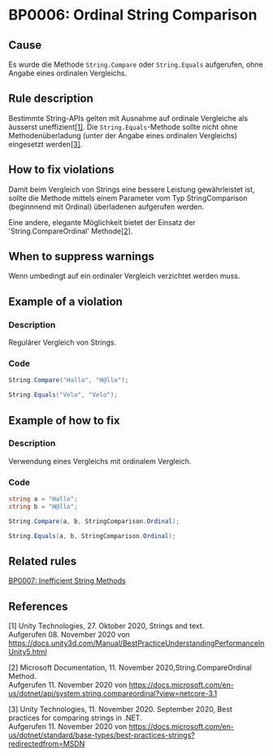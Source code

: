 # BP0006: Ordinal String Comparison

## Cause

Es wurde die Methode `String.Compare` oder `String.Equals` aufgerufen, ohne Angabe eines ordinalen Vergleichs.

## Rule description

Bestimmte String-APIs gelten mit Ausnahme auf ordinale Vergleiche als äusserst uneffizient[[1]](#1).
Die `String.Equals`-Methode sollte nicht ohne Methodenüberladung (unter der Angabe eines ordinalen Vergleichs) eingesetzt werden[[3]](#3).

## How to fix violations

Damit beim Vergleich von Strings eine bessere Leistung gewährleistet ist, sollte die Methode mittels einem Parameter vom Typ StringComparison (beginnnend mit Ordinal) überladenen aufgerufen werden.

Eine andere, elegante Möglichkeit bietet der Einsatz der 'String.CompareOrdinal' Methode[[2]](#2). 

## When to suppress warnings

Wenn umbedingt auf ein ordinaler Vergleich verzichtet werden muss.

## Example of a violation

### Description

Regulärer Vergleich von Strings.

### Code

```csharp
String.Compare("Hallo", "H@llo");

String.Equals("Velo", "Velo");
```

## Example of how to fix

### Description

Verwendung eines Vergleichs mit ordinalem Vergleich.

### Code

```csharp
string a = "Hallo";
string b = "H@llo";

String.Compare(a, b, StringComparison.Ordinal);

String.Equals(a, b, StringComparison.Ordinal);
```

## Related rules


[BP0007: Inefficient String Methods](https://github.com/emanuelbuholzer/unity-best-practices/blob/master/docs/reference/BP0007_InefficientStringMethods.md)

## References
<a id="1">[1]</a>
Unity Technologies, 27. Oktober 2020, Strings and text. <br /> 
Aufgerufen 08. November 2020 von https://docs.unity3d.com/Manual/BestPracticeUnderstandingPerformanceInUnity5.html

<a id="2">[2]</a>
Microsoft Documentation, 11. November 2020,String.CompareOrdinal Method. <br />
Aufgerufen 11. November 2020 von https://docs.microsoft.com/en-us/dotnet/api/system.string.compareordinal?view=netcore-3.1

<a id="3">[3]</a>
Unity Technologies, 11. November 2020. September 2020, Best practices for comparing strings in .NET. <br />
Aufgerufen 11. November 2020 von https://docs.microsoft.com/en-us/dotnet/standard/base-types/best-practices-strings?redirectedfrom=MSDN
